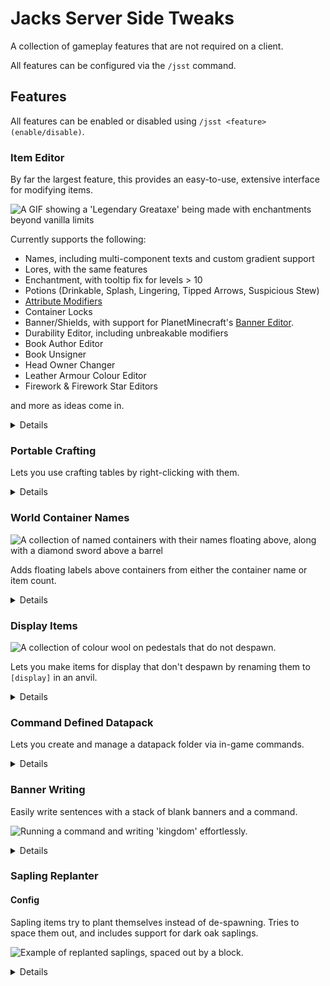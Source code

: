 # Jacks Server Side Tweaks

A collection of gameplay features that are not required on a client.

All features can be configured via the `/jsst` command.

## Features

All features can be enabled or disabled using `/jsst <feature> (enable/disable)`.

### Item Editor

By far the largest feature, this provides an easy-to-use, extensive interface for modifying items.

![A GIF showing a 'Legendary Greataxe' being made with enchantments beyond vanilla limits](https://i.imgur.com/BKxEg3C.gif)

Currently supports the following:

- Names, including multi-component texts and custom gradient support
- Lores, with the same features
- Enchantment, with tooltip fix for levels > 10
- Potions (Drinkable, Splash, Lingering, Tipped Arrows, Suspicious Stew)
- [Attribute Modifiers](https://minecraft.fandom.com/wiki/Attribute)
- Container Locks
- Banner/Shields, with support for PlanetMinecraft's [Banner Editor](https://www.planetminecraft.com/banner/).
- Durability Editor, including unbreakable modifiers
- Book Author Editor
- Book Unsigner
- Head Owner Changer
- Leather Armour Colour Editor
- Firework & Firework Star Editors

and more as ideas come in.

<details>

To begin, run the command `/jsst itemEditor hand` to change the item in your hand, or `.. itemEditor item <item>` to use a template.

![An gif showing various pages of the item editor](https://i.imgur.com/o9W3oM4.gif)

This feature will only show editors possibly usable with the given item.

#### Labels

Enchantments, Potion Effects and Attribute Modifiers have been given custom labels to help see them at a glance; however I can not
provide defaults to every modded enchantment out there. If you want to add your own (either in your mod or a datapack), you can create
a corresponding JSON file under `data/jsst/item_editor_labels/<category>.json`.

In this JSON file, there is a single JSON object with another JSON object under the key `values`. In this values object, there
should be a list of **ID**: **LabelDefinition** pairs; you can find the ID by enabling `enabledDevTools` and browsing said
menu.

**LabelDefinition** is defined as either a minecraft item ID such as `minecraft:diamond_pickaxe`, or a full ItemStack JSON
which you can get from an existing stack by the `enabledDevTools`-only Stack JSON Printer.

You can replace the entire vanilla set by adding `replace: true` alongside the `values` tag at the top level.

For a better explained example, see [JSST's base files](https://github.com/JackFred2/JacksServerSideTweaks/tree/1.19/src/main/resources/data/jsst/item_editor_labels).

#### Config

| Option          | Description                  | Default | Valid Options   |
|-----------------|------------------------------|---------|-----------------|
| enabledDevTools | Enable dev-specific editors. | `true`  | `true`, `false` |

</details>

### Portable Crafting

Lets you use crafting tables by right-clicking with them.

<details>

Valid items to check are contained in the
[jsst:items/crafting_tables](https://github.com/JackFred2/JacksServerSideTweaks/blob/1.19/src/main/resources/data/jsst/tags/items/crafting_tables.json) 
tag, which can be extended using data packs or the Command Defined Datapack feature below.

#### Config

| Option    | Description                                                    | Default | Valid Options   |
|-----------|----------------------------------------------------------------|---------|-----------------|
| sneakOnly | Whether players need to sneak to use crafting tables as items. | `false` | `true`, `false` |

</details>

### World Container Names

![A collection of named containers with their names floating above, along with a diamond sword above a barrel](https://i.imgur.com/PFrsD9q.png)

Adds floating labels above containers from either the container name or item count.

<details>

Uses the new Display Entities from 23w06a.

To give a name to a container, rename it in an anvil. You can use the format `[item:<ITEM_STACK>]` to display an item instead, 
using the same syntax as the `/give` command. Examples:

- `[item:minecraft:golden_apple]`
- `[item:potion{Potion:"night_vision"}]`

If you give a container the name `[max-count]`, the item displayed will update to the highest-count item in the
container
every time it is opened.

#### Admin

To clean up if you ever remove JSST, you can run the following command to remove lingering display entities:

`/kill @e[tag=jsst_world_container_name]`

#### Config

| Option               | Description                                   | Default  | Valid Options        |
|----------------------|-----------------------------------------------|----------|----------------------|
| facingMode           | How labels should face the player.            | `CENTER` | `CENTER`, `VERTICAL` |
| labelRangeMultiplier | Multiplier for the distance labels are shown. | `1`      | `[0.25, 4]`          |

</details>

### Display Items

![A collection of colour wool on pedestals that do not despawn.](https://i.imgur.com/8nFBqdu.png)

Lets you make items for display that don't despawn by renaming them to `[display]` in an anvil.

<details>

Useful for shops or showcases. Plays a chime sound if a display item is successfully made.

**Warning**: This does not prevent the item from being destroyed in other ways, such as cactus, lava, `/kill`, cleanup
plugins, or being moved with hoppers or water.

#### Admin

To 'take ownership' of nearby items, run the following command:

`/execute as @e[type=item,tag=jsst_display_item,distance=..5] run data modify entity @s Owner set from entity @p UUID`

#### Config

| Option          | Description                                                                                                                                              | Default | Valid Options   |
|-----------------|----------------------------------------------------------------------------------------------------------------------------------------------------------|---------|-----------------|
| ownerPickupOnly | Should only the player who dropped the item be able to pick it back up.                                                                                  | `true`  | `true`, `false` |
| operatorOnly    | Should only server operators be allowed to create display items? Does not apply in single player. Recommended to enable ownerPickupOnly if this is true. | `false` | `true`, `false` |

</details>

### Command Defined Datapack

Lets you create and manage a datapack folder via in-game commands.

<details>

Currently, only supports tags. Designed to help configure mods game features using tags such as `minecraft:enderman_holdable`, 
or `jsst:crafting_tables`, or just creating tags for your server easier.

`/jsst cdd save` - Manually saves a copy of the current datapack in-memory. Should not be required in most cases as other 
commands that modify the pack call this directly.

#### Tags

See also: [Tag JSON Format](https://minecraft.fandom.com/wiki/Tag#JSON_format)

Base command: `/jsst cdd tag <registry>`

`<registry>` defines which registry the tags should be looked up through. For example, you'll want `minecraft:item` to
modify item tags or `minecraft:block` for block tags.

- `.. listTags [filter]` - Lists all tags that are registered for this registry.
- `.. list <tag>` - Lists all elements in a given tag. This is after tags have been 'flattened' i.e. tags referenced by other tags are not shown.
- `.. add <tag> value <element> [isOptional]` - Adds an element to a `<tag>` in the datapack.
- `.. add <tag> tag <newTag> [isOptional]` - Adds a reference to `<newTag>` in `<tag>` in the datapack.
- `.. remove <tag> <element>` - Removes an element from `<tag>` in the datapack. This does **not** let you remove items from tags defined elsewhere; use `setReplace` below to overwrite them.
- `.. setReplace <tag> <shouldReplace>` - Marks `<tag>` to overwrite other tags with the same name.

##### Example (Adding nether stars to the crafting table list for Portable Crafting above)

1. `/jsst cdd tag minecraft:item add jsst:crafting_tables value minecraft:nether_star`
2. `/datapack enable "file/jsstCDD"` on first generation
3. `/reload`

</details>

### Banner Writing

Easily write sentences with a stack of blank banners and a command.

![Running a command and writing 'kingdom' effortlessly.](https://i.imgur.com/msoN0cH.gif)

<details>

To start, simply use the command `/jsst bannerWriter start <text>`. This will add a tag to the banners you are
holding, which lets the mod know what to replace.

Uses the letters and numbers from https://www.gamergeeks.net/apps/minecraft/banners/.

Supported letters:

`abcdefghijklmnopqrstuvwxyz0123456789 .,+-*/'"=!:`

</details>

### Sapling Replanter

#### Config

Sapling items try to plant themselves instead of de-spawning. Tries to space them out, and includes support for dark oak saplings.

![Example of replanted saplings, spaced out by a block.](https://i.imgur.com/J6R5cwf.png)

<details>

| Option          | Description                                                                                                     | Default | Valid Options   |
|-----------------|-----------------------------------------------------------------------------------------------------------------|---------|-----------------|
| spacingEnabled  | Should saplings try to space themself out?                                                                      | `true`  | `true`, `false` |
| minimumDistance | Minimum blocks between saplings. Requires `spacingEnabled`. Dark Oak has it's own handling.                     | `1`     | `[1, 3]`        |
| searchRange     | Horizontal distance that saplings search for a valid position. Vertically, always checks layer above and below. | `3`     | `[1, 4]`        |
| maxPerStack     | Maximum number of saplings to plant per dropped stack; the rest are discarded.                                  | `5`     | `[1, 64]`       |

</details>